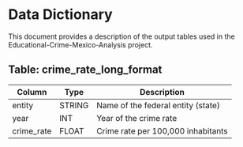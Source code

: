 
# Data Dictionary

This document provides a description of the output tables used in the Educational-Crime-Mexico-Analysis project.



## Table: crime_rate_long_format

| Column     | Type   | Description                          |
|------------|--------|--------------------------------------|
| entity     | STRING | Name of the federal entity (state)   |
| year       | INT    | Year of the crime rate               |
| crime_rate | FLOAT  | Crime rate per 100,000 inhabitants   |


